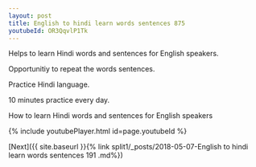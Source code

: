 ```yaml
---
layout: post
title: English to hindi learn words sentences 875 
youtubeId: OR3QqvlP1Tk
---
```

 
 
Helps to learn Hindi words and sentences for English speakers.

Opportunitiy to repeat the words sentences. 

Practice Hindi language. 
 
10 minutes practice every day. 
 
How to learn Hindi words and sentences for English speakers 
 
{% include youtubePlayer.html id=page.youtubeId %}
 
 
[Next]({{ site.baseurl }}{% link  split1/_posts/2018-05-07-English to hindi learn words sentences 191 .md%})
 
